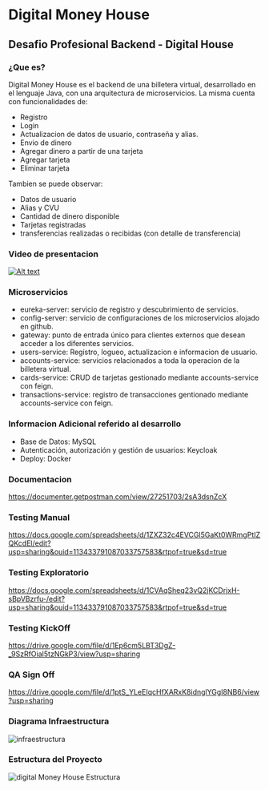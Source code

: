 # Digital Money House
## Desafio Profesional Backend - Digital House

### ¿Que es?
Digital Money House es el backend de una billetera virtual, desarrollado en el lenguaje Java, con una arquitectura de microservicios.
La misma cuenta con funcionalidades de:
- Registro
- Login
- Actualizacion de datos de usuario, contraseña y alias.
- Envio de dinero
- Agregar dinero a partir de una tarjeta
- Agregar tarjeta
- Eliminar tarjeta

Tambien se puede observar:
- Datos de usuario
- Alias y CVU
- Cantidad de dinero disponible
- Tarjetas registradas
- transferencias realizadas o recibidas (con detalle de transferencia)

### Video de presentacion
[![Alt text](https://img.youtube.com/vi/8vZuR8ChDqA/0.jpg)](https://www.youtube.com/watch?v=8vZuR8ChDqA)

### Microservicios
- eureka-server: servicio de registro y descubrimiento de servicios.
- config-server: servicio de configuraciones de los microservicios alojado en github.
- gateway: punto de entrada único para clientes externos que desean acceder a los diferentes servicios.
- users-service: Registro, logueo, actualizacion e informacion de usuario.
- accounts-service: servicios relacionados a toda la operacion de la billetera virtual.
- cards-service: CRUD de tarjetas gestionado mediante accounts-service con feign.
- transactions-service: registro de transacciones gentionado mediante accounts-service con feign.

### Informacion Adicional referido al desarrollo
- Base de Datos: MySQL
- Autenticación, autorización y gestión de usuarios: Keycloak
- Deploy: Docker

### Documentacion
https://documenter.getpostman.com/view/27251703/2sA3dsnZcX

### Testing Manual
https://docs.google.com/spreadsheets/d/1ZXZ32c4EVCGl5GaKt0WRmgPtIZQKcdEl/edit?usp=sharing&ouid=113433791087033757583&rtpof=true&sd=true

### Testing Exploratorio
https://docs.google.com/spreadsheets/d/1CVAqSheq23vQ2jKCDrjxH-sBpVBzrfu-/edit?usp=sharing&ouid=113433791087033757583&rtpof=true&sd=true

### Testing KickOff
https://drive.google.com/file/d/1Ep6cm5LBT3DgZ-_9SzRfOiaI5tzNGkP3/view?usp=sharing

### QA Sign Off
https://drive.google.com/file/d/1ptS_YLeEIqcHfXARxK8idnglYGgI8NB6/view?usp=sharing

### Diagrama Infraestructura
![infraestructura](https://github.com/PabloNMerino/DigitalMoneyHouse/assets/44982651/333a1538-fa06-477c-b11c-5abdf08a2024)

### Estructura del Proyecto
![digital Money House Estructura](https://github.com/PabloNMerino/DigitalMoneyHouse/assets/44982651/cec828b9-f6de-446d-bd0c-5d2cc4036bf3)

